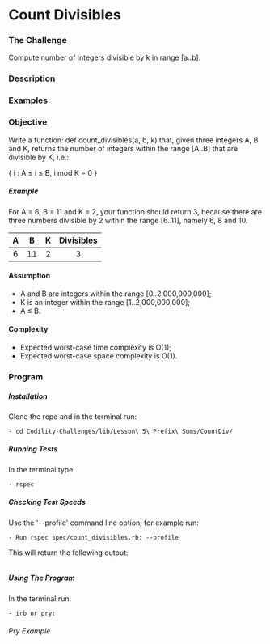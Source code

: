 # Count Divisibles

### The Challenge

Compute number of integers divisible by k in range [a..b].

### Description

### Examples

### Objective
Write a function: def count_divisibles(a, b, k) that, given three integers A, B and K, returns the number of integers within the range [A..B] that are divisible by K, i.e.:

{ i : A ≤ i ≤ B, i mod K = 0 }

##### Example

For A = 6, B = 11 and K = 2, your function should return 3, because there are three numbers divisible by 2 within the range [6..11], namely 6, 8 and 10.

A  | B | K | Divisibles
:-------------: | :------------------------------:	| :-------------: | :-------------: |
6 | 11 | 2 | 3

#### Assumption

- A and B are integers within the range [0..2,000,000,000];
- K is an integer within the range [1..2,000,000,000];
- A ≤ B.

#### Complexity

- Expected worst-case time complexity is O(1);
- Expected worst-case space complexity is O(1).

### Program

##### Installation
Clone the repo and in the terminal run:
```
- cd Codility-Challenges/lib/Lesson\ 5\ Prefix\ Sums/CountDiv/
```

##### Running Tests
In the terminal type:
```
- rspec
```

##### Checking Test Speeds
Use the '--profile' command line option, for example run:

```
- Run rspec spec/count_divisibles.rb: --profile
```

This will return the following output:

```
```

##### Using The Program
In the terminal run:

```
- irb or pry:
```

###### Pry Example
```
```
